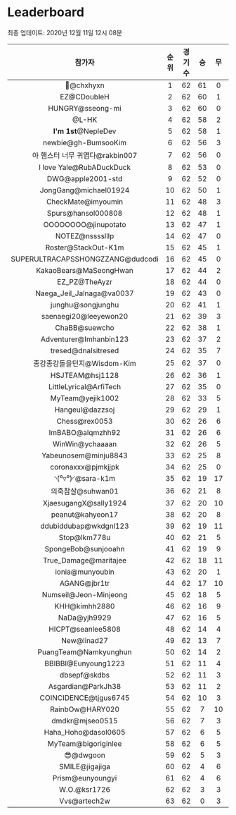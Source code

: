 # Leaderboard
최종 업데이트: 2020년 12월 11일 12시 08분




| 참가자 | 순위 | 경기수 | 승 | 무 | 패 | 승점 |
|:---:|:---:|:---:|:---:|:---:|:---:|:---:|
| 👑@chxhyxn | 1 | 62 | 61 | 0 | 1 | 183 |
| EZ@CDoubleH | 2 | 62 | 60 | 1 | 1 | 181 |
| HUNGRY@sseong-mi | 3 | 62 | 60 | 0 | 2 | 180 |
| @L-HK | 4 | 62 | 58 | 2 | 2 | 176 |
| **I'm 1st**@NepleDev | 5 | 62 | 58 | 1 | 3 | 175 |
| newbie@gh-BumsooKim | 6 | 62 | 56 | 3 | 3 | 171 |
| 아 햄스터 너무 귀엽다@rakbin007 | 7 | 62 | 56 | 0 | 6 | 168 |
| I love Yale@RubADuckDuck | 8 | 62 | 53 | 0 | 9 | 159 |
| DWG@apple2001-std | 9 | 62 | 52 | 0 | 10 | 156 |
| JongGang@michael01924 | 10 | 62 | 50 | 1 | 11 | 151 |
| CheckMate@imyoumin | 11 | 62 | 48 | 3 | 11 | 147 |
| Spurs@hansol000808 | 12 | 62 | 48 | 1 | 13 | 145 |
| OOOOOOOO@jinupotato | 13 | 62 | 47 | 1 | 14 | 142 |
| NOTEZ@nsssslllp | 14 | 62 | 47 | 0 | 15 | 141 |
| Roster@StackOut-K1m | 15 | 62 | 45 | 1 | 16 | 136 |
| SUPERULTRACAPSSHONGZZANG@dudcodi | 16 | 62 | 45 | 0 | 17 | 135 |
| KakaoBears@MaSeongHwan | 17 | 62 | 44 | 2 | 16 | 134 |
| EZ_PZ@TheAyzr | 18 | 62 | 44 | 0 | 18 | 132 |
| Naega_Jeil_Jalnaga@va0037 | 19 | 62 | 43 | 0 | 19 | 129 |
| junghu@songjunghu | 20 | 62 | 41 | 1 | 20 | 124 |
| saenaegi20@leeyewon20 | 21 | 62 | 39 | 3 | 20 | 120 |
| ChaBB@suewcho | 22 | 62 | 38 | 1 | 23 | 115 |
| Adventurer@Imhanbin123 | 23 | 62 | 37 | 2 | 23 | 113 |
| tresed@dnalsitresed | 24 | 62 | 35 | 7 | 20 | 112 |
| 종강종강돌을던지@Wisdom-Kim | 25 | 62 | 37 | 0 | 25 | 111 |
| HSJTEAM@hsj1128 | 26 | 62 | 36 | 1 | 25 | 109 |
| LittleLyrical@ArfiTech | 27 | 62 | 35 | 0 | 27 | 105 |
| MyTeam@yejik1002 | 28 | 62 | 33 | 5 | 24 | 104 |
| Hangeul@dazzsoj | 29 | 62 | 29 | 1 | 32 | 88 |
| Chess@rex0053 | 30 | 62 | 26 | 6 | 30 | 84 |
| ImBABO@alqmzhh92 | 31 | 62 | 26 | 6 | 30 | 84 |
| WinWin@ychaaaan | 32 | 62 | 26 | 5 | 31 | 83 |
| Yabeunosem@minju8843 | 33 | 62 | 25 | 8 | 29 | 83 |
| coronaxxx@pjmkjjpk | 34 | 62 | 25 | 0 | 37 | 75 |
| ◝(⁰▿⁰)◜@sara-k1m | 35 | 62 | 19 | 17 | 26 | 74 |
| 의죽참살@suhwan01 | 36 | 62 | 21 | 8 | 33 | 71 |
| XjaesugangX@sally1924 | 37 | 62 | 20 | 10 | 32 | 70 |
| peanut@kahyeon17 | 38 | 62 | 20 | 8 | 34 | 68 |
| ddubiddubap@wkdgnl123 | 39 | 62 | 19 | 11 | 32 | 68 |
| Stop@lkm778u | 40 | 62 | 21 | 5 | 36 | 68 |
| SpongeBob@sunjooahn | 41 | 62 | 19 | 9 | 34 | 66 |
| True_Damage@maritajee | 42 | 62 | 18 | 11 | 33 | 65 |
| ionia@munyoubin | 43 | 62 | 20 | 1 | 41 | 61 |
| AGANG@jbr1tr | 44 | 62 | 17 | 10 | 35 | 61 |
| Numseil@Jeon-Minjeong | 45 | 62 | 18 | 5 | 39 | 59 |
| KHH@kimhh2880 | 46 | 62 | 16 | 9 | 37 | 57 |
| NaDa@yjh9929 | 47 | 62 | 16 | 5 | 41 | 53 |
| HICPT@seanlee5808 | 48 | 62 | 14 | 4 | 44 | 46 |
| New@linad27 | 49 | 62 | 13 | 7 | 42 | 46 |
| PuangTeam@Namkyunghun | 50 | 62 | 14 | 2 | 46 | 44 |
| BBIBBI@Eunyoung1223 | 51 | 62 | 11 | 4 | 47 | 37 |
| dbsepf@skdbs | 52 | 62 | 11 | 3 | 48 | 36 |
| Asgardian@ParkJh38 | 53 | 62 | 11 | 2 | 49 | 35 |
| COINCIDENCE@tjgus6745 | 54 | 62 | 10 | 3 | 49 | 33 |
| RainbOw@HARY020 | 55 | 62 | 7 | 10 | 45 | 31 |
| dmdkr@mjseo0515 | 56 | 62 | 7 | 3 | 52 | 24 |
| Haha_Hoho@dasol0605 | 57 | 62 | 6 | 5 | 51 | 23 |
| MyTeam@bigoriginlee | 58 | 62 | 6 | 5 | 51 | 23 |
| 😎@dwgoon | 59 | 62 | 5 | 3 | 54 | 18 |
| SMILE@jigajiga | 60 | 62 | 4 | 6 | 52 | 18 |
| Prism@eunyoungyi | 61 | 62 | 4 | 6 | 52 | 18 |
| W.O.@ksr1726 | 62 | 62 | 3 | 3 | 56 | 12 |
| Vvs@artech2w | 63 | 62 | 0 | 3 | 59 | 3 |